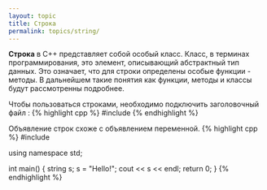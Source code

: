 ```yaml
---
layout: topic
title: Строка
permalink: topics/string/
---
```

**Строка** в C++ представляет собой особый класс. Класс, в терминах программирования, это элемент, описывающий абстрактный тип данных. Это означает, что для строки определены особые функции - методы. В дальнейшем такие понятия как функции, методы и классы будут рассмотренны подробнее.

Чтобы пользоваться строками, необходимо подключить заголовочный файл <string>:
 {% highlight cpp %}
  #include <string>
  {% endhighlight %}

Объявление строк схоже с объявлением переменной.
 {% highlight cpp %}
  #include <string>
  
  using namespace std;
  
  int main()
  {
  string s;
  s = "Hello!";
  cout << s << endl;
  return 0;
  }
  {% endhighlight %}
